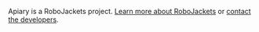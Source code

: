 Apiary is a RoboJackets project. [Learn more about RoboJackets](https://robojackets.org/) or [contact the developers](mailto:apiary@robojackets.org).

